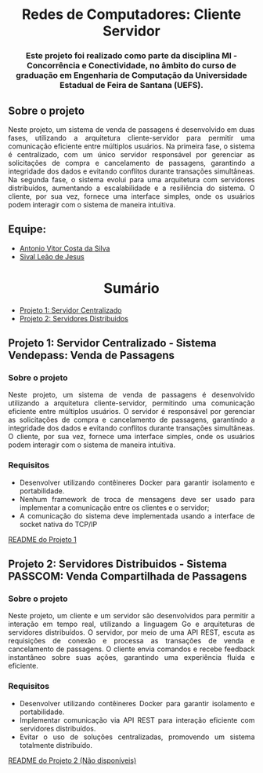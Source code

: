 <h1 align="center">Redes de Computadores: Cliente Servidor</h1>
<h3 align="center">
    Este projeto foi realizado como parte da disciplina MI - Concorrência e Conectividade, no âmbito do curso de graduação em Engenharia de Computação da Universidade Estadual de Feira de Santana (UEFS).
</h3>

<div id="sobre">
    <h2>Sobre o projeto</h2>
    <div align="justify">
    Neste projeto, um sistema de venda de passagens é desenvolvido em duas fases, utilizando a arquitetura cliente-servidor para permitir uma comunicação eficiente entre múltiplos usuários. Na primeira fase, o sistema é centralizado, com um único servidor responsável por gerenciar as solicitações de compra e cancelamento de passagens, garantindo a integridade dos dados e evitando conflitos durante transações simultâneas. Na segunda fase, o sistema evolui para uma arquitetura com servidores distribuídos, aumentando a escalabilidade e a resiliência do sistema. O cliente, por sua vez, fornece uma interface simples, onde os usuários podem interagir com o sistema de maneira intuitiva.
    </div>
</div>

<h2>Equipe:<br></h2>

<ul>
    <li><a href="https://github.com/avcsilva">Antonio Vitor Costa da Silva</a></li>
    <li><a href="https://github.com/SivalLeao">Sival Leão de Jesus</a></li>
</ul>

<h1 align="center">Sumário</h1>
<div id="sumario">
    <ul>
        <li><a href="#projeto1">Projeto 1: Servidor Centralizado</a></li>
        <li><a href="#projeto2">Projeto 2: Servidores Distribuidos</a></li>
    </ul>
</div>

<div id="projeto1">
    <h2>Projeto 1: Servidor Centralizado - Sistema Vendepass: Venda de Passagens</h2>
    <div align="justify">
    <h3>Sobre o projeto</h3>
        <p>
            Neste projeto, um sistema de venda de passagens é desenvolvido utilizando a arquitetura cliente-servidor, permitindo uma comunicação eficiente entre múltiplos usuários. O servidor é responsável por gerenciar as solicitações de compra e cancelamento de passagens, garantindo a integridade dos dados e evitando conflitos durante transações simultâneas. O cliente, por sua vez, fornece uma interface simples, onde os usuários podem interagir com o sistema de maneira intuitiva.
        </p>
        <h3>Requisitos</h3>
        <ul>
            <li>Desenvolver utilizando contêineres Docker para garantir isolamento e portabilidade.</li>
             <li>Nenhum framework de troca de mensagens deve ser usado para implementar a comunicação entre os clientes e o servidor;</li>
            <li>A comunicação do sistema deve implementada usando a interface de socket nativa do TCP/IP</li>
        </ul>
        <ul>
        </ul>
    <a href="https://github.com/SivalLeao/VENDEPASS_PBL_Concorrencia-e-Conectividade/blob/main/Fase%201%20-%20Servidor%20Centralizado/README.md">README do Projeto 1</a>
</div>

<div id="projeto2">
    <h2>Projeto 2: Servidores Distribuidos - Sistema PASSCOM: Venda Compartilhada de Passagens</h2>
    <div align="justify">
    <h3>Sobre o projeto</h3>
        <p>
            Neste projeto, um cliente e um servidor são desenvolvidos para permitir a interação em tempo real, utilizando a linguagem Go e arquiteturas de servidores distribuídos. O servidor, por meio de uma API REST, escuta as requisições de conexão e processa as transações de venda e cancelamento de passagens. O cliente envia comandos e recebe feedback instantâneo sobre suas ações, garantindo uma experiência fluida e eficiente.
        </p>
        <h3>Requisitos</h3>
        <ul>
            <li>Desenvolver utilizando contêineres Docker para garantir isolamento e portabilidade.</li>
            <li>Implementar comunicação via API REST para interação eficiente com servidores distribuídos.</li>
            <li>Evitar o uso de soluções centralizadas, promovendo um sistema totalmente distribuído.</li>
        </ul>
        </ul>
        <ul>
        </ul>
    <a href="(link)">README do Projeto 2 (Não disponíveis)</a>
</div>